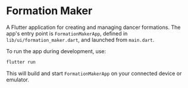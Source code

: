 # Formation Maker

A Flutter application for creating and managing dancer formations. The app's entry point is `FormationMakerApp`, defined in `lib/ui/formation_maker.dart`, and launched from `main.dart`.

To run the app during development, use:

```bash
flutter run
```

This will build and start `FormationMakerApp` on your connected device or emulator.
